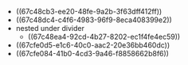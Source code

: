 - ((67c48cb3-ee20-48fe-9a2b-3f63dff412ff))
- ((67c48dc4-c4f6-4983-96f9-8eca408399e2))
- nested under divider
	- ((67c48ea4-92cd-4b27-8202-ec1f4fe4ec59))
- ((67cfe0d5-e1c6-40c0-aac2-20e36bb460dc))
- ((67cfe084-41b0-4cd3-9a46-f8858662b8f6))

